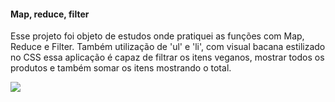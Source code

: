 #### Map, reduce, filter


<p>Esse projeto foi objeto de estudos onde pratiquei as funções com Map, Reduce e Filter. Também utilização de 'ul' e 'li', com visual bacana estilizado no CSS essa aplicação é capaz de filtrar os itens veganos, mostrar todos os produtos e também somar os itens mostrando o total.</p>

<img src="https://github.com/ricocanuto/Xis/assets/141502177/5dca97cb-ad1e-4bd6-9ff5-ed0ed0b2b574">
